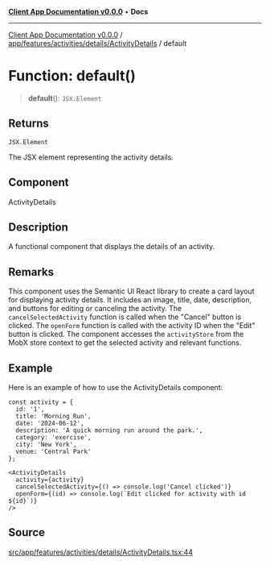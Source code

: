 [**Client App Documentation v0.0.0**](../../../../../../README.md) • **Docs**

***

[Client App Documentation v0.0.0](../../../../../../README.md) / [app/features/activities/details/ActivityDetails](../README.md) / default

# Function: default()

> **default**(): `JSX.Element`

## Returns

`JSX.Element`

The JSX element representing the activity details.

## Component

ActivityDetails

## Description

A functional component that displays the details of an activity.

## Remarks

This component uses the Semantic UI React library to create a card layout for displaying activity details.
It includes an image, title, date, description, and buttons for editing or canceling the activity.
The `cancelSelectedActivity` function is called when the "Cancel" button is clicked.
The `openForm` function is called with the activity ID when the "Edit" button is clicked.
The component accesses the `activityStore` from the MobX store context to get the selected activity and relevant functions.

## Example

Here is an example of how to use the ActivityDetails component:
```tsx
const activity = {
  id: '1',
  title: 'Morning Run',
  date: '2024-06-12',
  description: 'A quick morning run around the park.',
  category: 'exercise',
  city: 'New York',
  venue: 'Central Park'
};

<ActivityDetails
  activity={activity}
  cancelSelectedActivity={() => console.log('Cancel clicked')}
  openForm={(id) => console.log(`Edit clicked for activity with id ${id}`)}
/>
```

## Source

[src/app/features/activities/details/ActivityDetails.tsx:44](https://github.com/jimmykurian/Reactivities/blob/20f7213005ebb1bbbb30d291d5a2013ca64cd45c/client-app/src/app/features/activities/details/ActivityDetails.tsx#L44)
